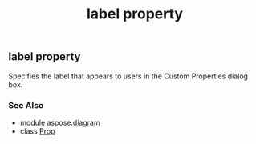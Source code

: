 ﻿---
title: label property
second_title: Aspose.Diagram for Python via .NET API References
description: 
type: docs
weight: 90
url: /python-net/aspose.diagram/prop/label/
is_root: false
---

## label property


Specifies the label that appears to users in the Custom Properties dialog box.

### See Also
* module [aspose.diagram](../../)
* class [Prop](/diagram/python-net/aspose.diagram/prop)
